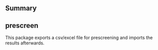 ## Summary

## prescreen

This package exports a csv/excel file for prescreening and imports the results afterwards.
